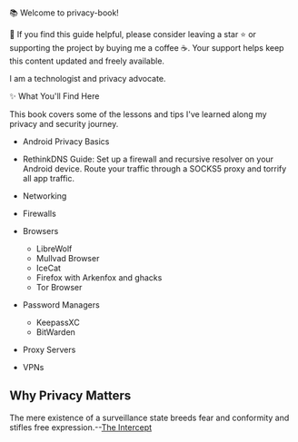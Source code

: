 📚 Welcome to privacy-book!

🚀 If you find this guide helpful, please consider leaving a star ⭐ or
supporting the project by buying me a coffee ☕. Your support helps keep this
content updated and freely available.

I am a technologist and privacy advocate.

✨ What You'll Find Here

This book covers some of the lessons and tips I've learned along my privacy and
security journey.

- Android Privacy Basics

- RethinkDNS Guide: Set up a firewall and recursive resolver on your Android
  device. Route your traffic through a SOCKS5 proxy and torrify all app traffic.

- Networking

- Firewalls

- Browsers
  - LibreWolf
  - Mullvad Browser
  - IceCat
  - Firefox with Arkenfox and ghacks
  - Tor Browser

- Password Managers
  - KeepassXC
  - BitWarden

- Proxy Servers

- VPNs

## Why Privacy Matters

The mere existence of a surveillance state breeds fear and conformity and
stifles free
expression.--[The Intercept](https://theintercept.com/2016/04/28/new-study-shows-mass-surveillance-breeds-meekness-fear-and-self-censorship/)
